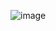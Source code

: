 ![image](https://user-images.githubusercontent.com/103301184/166410028-f5c5efcb-7033-414e-a56a-e8d6515c7343.png)